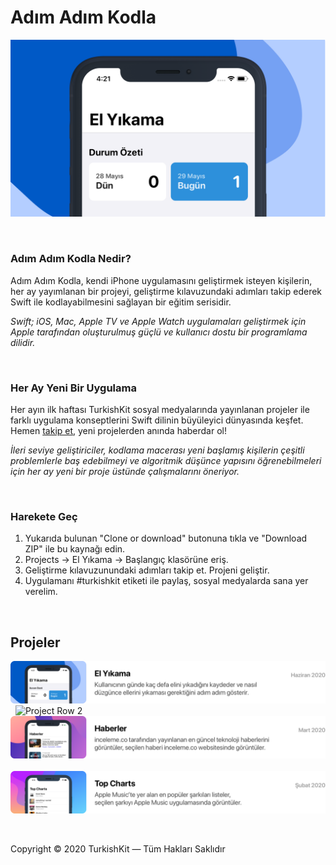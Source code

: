 # Adım Adım Kodla
![Adım Adım Kodla Cover](images/cover.png)

&nbsp;

### Adım Adım Kodla Nedir?

Adım Adım Kodla, kendi iPhone uygulamasını geliştirmek isteyen kişilerin, her ay yayımlanan bir projeyi, geliştirme kılavuzundaki adımları takip ederek Swift ile kodlayabilmesini sağlayan bir eğitim serisidir.

*Swift; iOS, Mac, Apple TV ve Apple Watch uygulamaları geliştirmek için Apple tarafından oluşturulmuş güçlü ve kullanıcı dostu bir programlama dilidir.*

&nbsp;

### Her Ay Yeni Bir Uygulama

Her ayın ilk haftası TurkishKit sosyal medyalarında yayınlanan projeler ile farklı uygulama konseptlerini Swift dilinin büyüleyici dünyasında keşfet. Hemen [takip et](https://twitter.com/turkishkit), yeni projelerden anında haberdar ol! 

*İleri seviye geliştiriciler, kodlama macerası yeni başlamış kişilerin çeşitli problemlerle baş edebilmeyi ve algoritmik düşünce yapısını öğrenebilmeleri için her ay yeni bir proje üstünde çalışmalarını öneriyor.*

&nbsp;

### Harekete Geç

1. Yukarıda bulunan "Clone or download" butonuna tıkla ve "Download ZIP" ile bu kaynağı edin.
2. Projects -> El Yıkama -> Başlangıç klasörüne eriş.
3. Geliştirme kılavuzunundaki adımları takip et. Projeni geliştir.
4. Uygulamanı #turkishkit etiketi ile paylaş, sosyal medyalarda sana yer verelim.

&nbsp;

## Projeler

![Project Row 1](images/el.yikama.row.png)
&nbsp;
![Project Row 2](images/su.tabiki.row.pn)
&nbsp;
![Project Row 3](images/haberler.row.png)
&nbsp;
![Project Row 4](images/top.charts.row.png)

&nbsp;

Copyright © 2020 TurkishKit — Tüm Hakları Saklıdır
